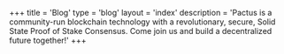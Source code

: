 +++
title = 'Blog'
type = 'blog'
layout = 'index'
description = 'Pactus is a community-run blockchain technology with a revolutionary, secure, Solid State Proof of Stake Consensus. Come join us and build a decentralized future together!'
+++
